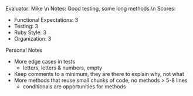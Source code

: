 Evaluator: Mike \n
Notes: Good testing, some long methods.\n
Scores:
* Functional Expectations: 3
* Testing: 3
* Ruby Style: 3
* Organization: 3

Personal Notes
* More edge cases in tests
    * letters, letters & numbers, empty
* Keep comments to a minimum, they are there to explain why, not what
* More methods that reuse small chunks of code, no methods > 5-8 lines
    * conditionals are opportunities for methods
